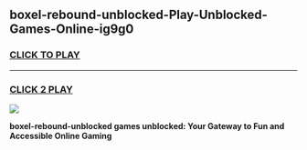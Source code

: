 
## boxel-rebound-unblocked-Play-Unblocked-Games-Online-ig9g0
<h3>
<a href="https://premium76.site?title=boxel-rebound-unblocked&ref=25A">CLICK TO PLAY</a></h3>
<hr>

<h3>
<a href="https://premium76.site?title=boxel-rebound-unblocked&ref=25A">CLICK 2 PLAY</a>
  
</h3>

<a href="https://premium76.site?title=boxel-rebound-unblocked&ref=25A"><img src="https://clearcache.store/games.png"></a>


**boxel-rebound-unblocked games unblocked: Your Gateway to Fun and Accessible Online Gaming**
